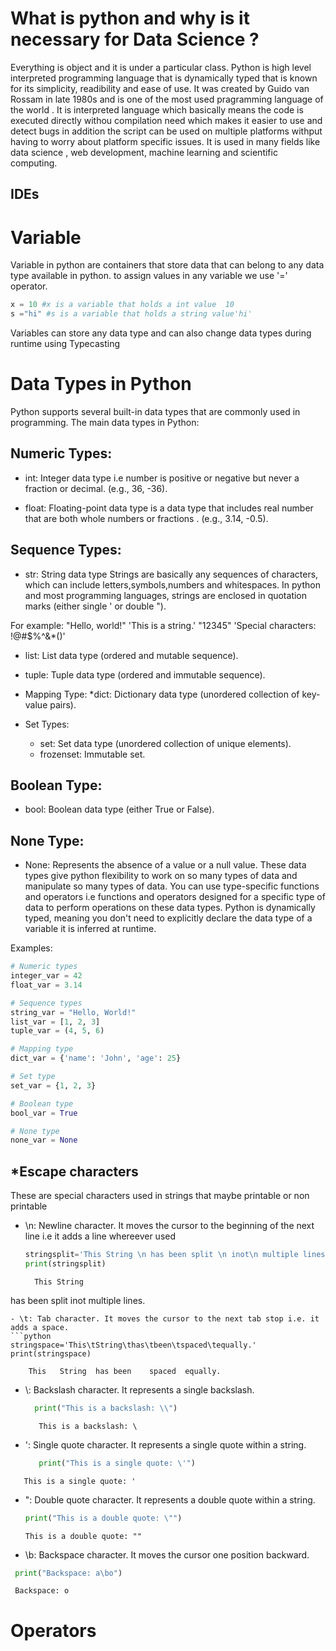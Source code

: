 # What is python and why is it necessary for Data Science ?
Everything is object and it is under a particular class.
Python is high level interpreted programming language that is dynamically typed that is known for its simplicity, readibility and ease of use.
It was created by Guido van Rossam in late 1980s and is one of the most used pragramming language of the world .
It is interpreted language which basically means the code is executed directly withou compilation need which makes it easier to use and detect bugs in addition the script can be used on  multiple platforms withput having to worry about platform specific issues.
It is used in many fields like data science , web development, machine learning and scientific computing.
## IDEs


# Variable 
Variable in python are containers that store data that can belong to any data type available in python.
to assign values in any variable we use '=' operator.
```python
x = 10 #x is a variable that holds a int value  10
s ="hi" #s is a variable that holds a string value'hi'
```
Variables can store any data type and can also change data types during runtime using Typecasting
# Data Types in Python 

Python supports several built-in data types that are commonly used in programming. 
The main data types in Python:

## Numeric Types:
* int: Integer data type i.e number is positive or negative but never a fraction or decimal. 
(e.g., 36, -36).

* float: Floating-point data type is a data type that includes real number that are both whole numbers or fractions .
(e.g., 3.14, -0.5).

## Sequence Types:

* str: String data type
Strings are basically any sequences of characters, which can include letters,symbols,numbers and whitespaces.
In python and most programming languages, strings are enclosed in quotation marks (either single ' or double "). 

For example:
"Hello, world!"
'This is a string.'
"12345"
'Special characters: !@#$%^&*()'

* list: List data type (ordered and mutable sequence).

* tuple: Tuple data type (ordered and immutable sequence).

* Mapping Type:
   *dict: Dictionary data type (unordered collection of key-value pairs).

* Set Types:
   + set: Set data type (unordered collection of unique elements).
   + frozenset: Immutable set.

## Boolean Type:
  + bool: Boolean data type (either True or False).

## None Type:
 + None: Represents the absence of a value or a null value.
   These data types give python flexibility to work on so many types of data and manipulate so many types of data.
   You can use type-specific functions and operators i.e functions and operators designed for a specific type of data  to perform operations on these data types. 
   Python is dynamically typed, meaning you don't need to explicitly declare the data type of a variable it is inferred at runtime.

Examples:
```python
# Numeric types
integer_var = 42
float_var = 3.14

# Sequence types
string_var = "Hello, World!"
list_var = [1, 2, 3]
tuple_var = (4, 5, 6)

# Mapping type
dict_var = {'name': 'John', 'age': 25}

# Set type
set_var = {1, 2, 3}

# Boolean type
bool_var = True

# None type
none_var = None
```
## *Escape characters 
These are special characters used in strings that maybe printable or non printable 
- \n: Newline character. It moves the cursor to the beginning of the next line i.e it adds  a line whereever used

  ```python
  stringsplit='This String \n has been split \n inot\n multiple lines.'
  print(stringsplit)
  ```
   ```output:output
     This String 
 has been split 
 inot
 multiple lines.
  ```
- \t: Tab character. It moves the cursor to the next tab stop i.e. it adds a space.
```python
  stringspace='This\tString\thas\tbeen\tspaced\tequally.'
  print(stringspace)
```
 ```output:output
     This	String	has	been	spaced	equally.
  ```

- \\: Backslash character. It represents a single backslash.
  ```python
    print("This is a backslash: \\")
  ```
  ```output:output
     This is a backslash: \
  ```

- \': Single quote character. It represents a single quote within a string.
  ```python
     print("This is a single quote: \'")
  ```
```output:
   This is a single quote: '
 ```
- \": Double quote character. It represents a double quote within a string.
   ```python
  print("This is a double quote: \"")
  ```
   ```output:
   This is a double quote: ""
   ```
   
- \b: Backspace character. It moves the cursor one position backward.
 ```python
  print("Backspace: a\bo")
  ```
```output:
 Backspace: o
   ```
# Operators











